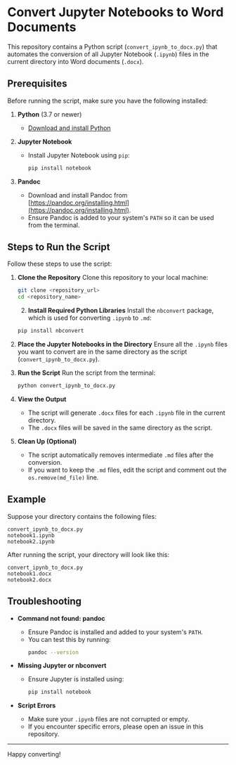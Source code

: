 # Convert Jupyter Notebooks to Word Documents

This repository contains a Python script (`convert_ipynb_to_docx.py`) that automates the conversion of all Jupyter Notebook (`.ipynb`) files in the current directory into Word documents (`.docx`).

## Prerequisites

Before running the script, make sure you have the following installed:

1. **Python** (3.7 or newer)
   - [Download and install Python](https://www.python.org/downloads/)

2. **Jupyter Notebook**
   - Install Jupyter Notebook using `pip`:
     ```bash
     pip install notebook
     ```

3. **Pandoc**
   - Download and install Pandoc from [https://pandoc.org/installing.html](https://pandoc.org/installing.html).
   - Ensure Pandoc is added to your system's `PATH` so it can be used from the terminal.

## Steps to Run the Script

Follow these steps to use the script:

1. **Clone the Repository**
   Clone this repository to your local machine:
   ```bash
   git clone <repository_url>
   cd <repository_name>
   ```

   2. **Install Required Python Libraries**
   Install the `nbconvert` package, which is used for converting `.ipynb` to `.md`:
   ```bash
   pip install nbconvert
   ```

3. **Place the Jupyter Notebooks in the Directory**
   Ensure all the `.ipynb` files you want to convert are in the same directory as the script (`convert_ipynb_to_docx.py`).

4. **Run the Script**
   Run the script from the terminal:
   ```bash
   python convert_ipynb_to_docx.py
   ```

5. **View the Output**
   - The script will generate `.docx` files for each `.ipynb` file in the current directory.
   - The `.docx` files will be saved in the same directory as the script.

6. **Clean Up (Optional)**
   - The script automatically removes intermediate `.md` files after the conversion.
   - If you want to keep the `.md` files, edit the script and comment out the `os.remove(md_file)` line.

## Example

Suppose your directory contains the following files:

```plaintext
convert_ipynb_to_docx.py
notebook1.ipynb
notebook2.ipynb
```

After running the script, your directory will look like this:

```plaintext
convert_ipynb_to_docx.py
notebook1.docx
notebook2.docx
```

## Troubleshooting

- **Command not found: pandoc**
  - Ensure Pandoc is installed and added to your system's `PATH`.
  - You can test this by running:
    ```bash
    pandoc --version
    ```

- **Missing Jupyter or nbconvert**
  - Ensure Jupyter is installed using:
    ```bash
    pip install notebook
    ```

- **Script Errors**
  - Make sure your `.ipynb` files are not corrupted or empty.
  - If you encounter specific errors, please open an issue in this repository.

---

Happy converting!
